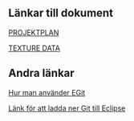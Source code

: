 Länkar till dokument
------

[PROJEKTPLAN](https://docs.google.com/document/d/1tRN82pk6akIdmCiQ0KEfbtHaDw20_Jpc6dmSr_RJrnc/edit?usp=sharing)

[TEXTURE DATA](https://docs.google.com/document/d/1ktA8_bIGoYjQMSEbL8dJpDJW56JjM-q0lh4IxtP12NU/edit?usp=sharing)

Andra länkar
------
[Hur man använder EGit](http://www.vogella.com/tutorials/EclipseGit/article.html)

[Länk för att ladda ner Git till Eclipse](http://download.eclipse.org/egit/updates)
